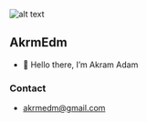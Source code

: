 ![alt text]("/assets/logo-150.jpg") 


## AkrmEdm

- 👋 Hello there, I’m Akram Adam

### Contact

- akrmedm@gmail.com

